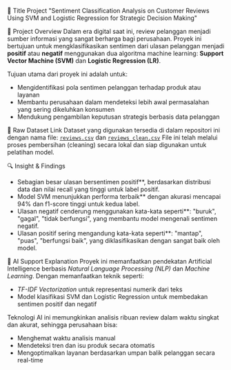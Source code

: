 📌 Title Project
"Sentiment Classification Analysis on Customer Reviews Using SVM and Logistic Regression for Strategic Decision Making"

🧭 Project Overview
Dalam era digital saat ini, review pelanggan menjadi sumber informasi yang sangat berharga bagi perusahaan. Proyek ini bertujuan untuk mengklasifikasikan sentimen dari ulasan pelanggan menjadi **positif** atau **negatif** menggunakan dua algoritma machine learning: **Support Vector Machine (SVM)** dan **Logistic Regression (LR)**.

Tujuan utama dari proyek ini adalah untuk:
- Mengidentifikasi pola sentimen pelanggan terhadap produk atau layanan
- Membantu perusahaan dalam mendeteksi lebih awal permasalahan yang sering dikeluhkan konsumen
- Mendukung pengambilan keputusan strategis berbasis data pelanggan

🔗 Raw Dataset Link
Dataset yang digunakan tersedia di dalam repositori ini dengan nama file:
[`reviews.csv`](./reviews.csv) dan [`reviews_clean.csv`](./reviews_clean.csv)
File ini telah melalui proses pembersihan (cleaning) secara lokal dan siap digunakan untuk pelatihan model.

🔍 Insight & Findings
- Sebagian besar ulasan bersentimen positif**, berdasarkan distribusi data dan nilai recall yang tinggi untuk label positif.
- Model SVM menunjukkan performa terbaik** dengan akurasi mencapai 94% dan f1-score tinggi untuk kedua label.
- Ulasan negatif cenderung menggunakan kata-kata seperti**: "buruk", "gagal", "tidak berfungsi", yang membantu model mengenali sentimen negatif.
- Ulasan positif sering mengandung kata-kata seperti**: "mantap", "puas", "berfungsi baik", yang diklasifikasikan dengan sangat baik oleh model.

🤖 AI Support Explanation
Proyek ini memanfaatkan pendekatan Artificial Intelligence berbasis *Natural Language Processing (NLP)* dan *Machine Learning*. Dengan memanfaatkan teknik seperti:
- *TF-IDF Vectorization* untuk representasi numerik dari teks
- Model klasifikasi SVM dan Logistic Regression untuk membedakan sentimen positif dan negatif

Teknologi AI ini memungkinkan analisis ribuan review dalam waktu singkat dan akurat, sehingga perusahaan bisa:
- Menghemat waktu analisis manual
- Mendeteksi tren dan isu produk secara otomatis
- Mengoptimalkan layanan berdasarkan umpan balik pelanggan secara real-time
